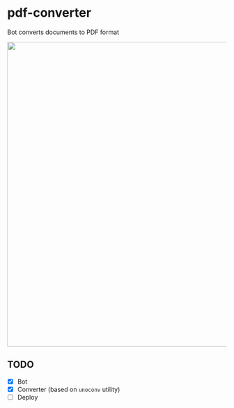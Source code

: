 # pdf-converter

Bot converts documents to PDF format

<img heigth="815" width="700" src="https://user-images.githubusercontent.com/34972940/192986248-3c135d26-64f4-4ffc-a73f-c48e7936b163.PNG" />

## TODO

- [x] Bot
- [x] Converter (based on `unoconv` utility)
- [ ] Deploy
